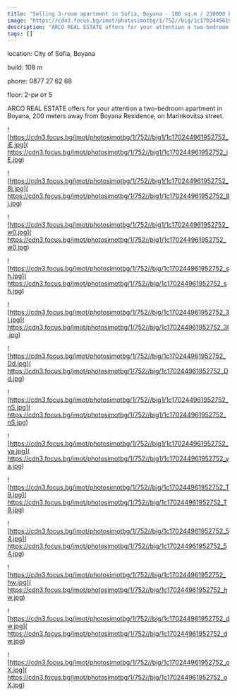 ```yaml
---
title: "Selling 3-room apartment in Sofia, Boyana - 108 sq.m / 230000 EUR :: imot.bg AdVERTISEMENT"
image: "https://cdn3.focus.bg/imot/photosimotbg/1/752//big/1c170244961952752_Kj.jpg"
description: "ARCO REAL ESTATE offers for your attention a two-bedroom apartment in Boyana, 200 meters away from Boyana Residence, on Marinkovitsa street."
tags: []
---
```


location: City of Sofia, Boyana

build: 108 m

phone: 0877 27 62 68

floor: 2-ри от 5

ARCO REAL ESTATE offers for your attention a two-bedroom apartment in Boyana, 200 meters away from Boyana Residence, on Marinkovitsa street.


![https://cdn3.focus.bg/imot/photosimotbg/1/752//big1/1c170244961952752_iE.jpg]( https://cdn3.focus.bg/imot/photosimotbg/1/752//big1/1c170244961952752_iE.jpg)


![https://cdn3.focus.bg/imot/photosimotbg/1/752//big1/1c170244961952752_8j.jpg]( https://cdn3.focus.bg/imot/photosimotbg/1/752//big1/1c170244961952752_8j.jpg)


![https://cdn3.focus.bg/imot/photosimotbg/1/752//big1/1c170244961952752_w0.jpg]( https://cdn3.focus.bg/imot/photosimotbg/1/752//big1/1c170244961952752_w0.jpg)


![https://cdn3.focus.bg/imot/photosimotbg/1/752//big/1c170244961952752_sh.jpg]( https://cdn3.focus.bg/imot/photosimotbg/1/752//big/1c170244961952752_sh.jpg)


![https://cdn3.focus.bg/imot/photosimotbg/1/752//big/1c170244961952752_3I.jpg]( https://cdn3.focus.bg/imot/photosimotbg/1/752//big/1c170244961952752_3I.jpg)


![https://cdn3.focus.bg/imot/photosimotbg/1/752//big/1c170244961952752_Dd.jpg]( https://cdn3.focus.bg/imot/photosimotbg/1/752//big/1c170244961952752_Dd.jpg)


![https://cdn3.focus.bg/imot/photosimotbg/1/752//big1/1c170244961952752_nS.jpg]( https://cdn3.focus.bg/imot/photosimotbg/1/752//big1/1c170244961952752_nS.jpg)


![https://cdn3.focus.bg/imot/photosimotbg/1/752//big1/1c170244961952752_ya.jpg]( https://cdn3.focus.bg/imot/photosimotbg/1/752//big1/1c170244961952752_ya.jpg)


![https://cdn3.focus.bg/imot/photosimotbg/1/752//big/1c170244961952752_T9.jpg]( https://cdn3.focus.bg/imot/photosimotbg/1/752//big/1c170244961952752_T9.jpg)


![https://cdn3.focus.bg/imot/photosimotbg/1/752//big/1c170244961952752_54.jpg]( https://cdn3.focus.bg/imot/photosimotbg/1/752//big/1c170244961952752_54.jpg)


![https://cdn3.focus.bg/imot/photosimotbg/1/752//big/1c170244961952752_hw.jpg]( https://cdn3.focus.bg/imot/photosimotbg/1/752//big/1c170244961952752_hw.jpg)


![https://cdn3.focus.bg/imot/photosimotbg/1/752//big/1c170244961952752_dw.jpg]( https://cdn3.focus.bg/imot/photosimotbg/1/752//big/1c170244961952752_dw.jpg)


![https://cdn3.focus.bg/imot/photosimotbg/1/752//big/1c170244961952752_oX.jpg]( https://cdn3.focus.bg/imot/photosimotbg/1/752//big/1c170244961952752_oX.jpg)


